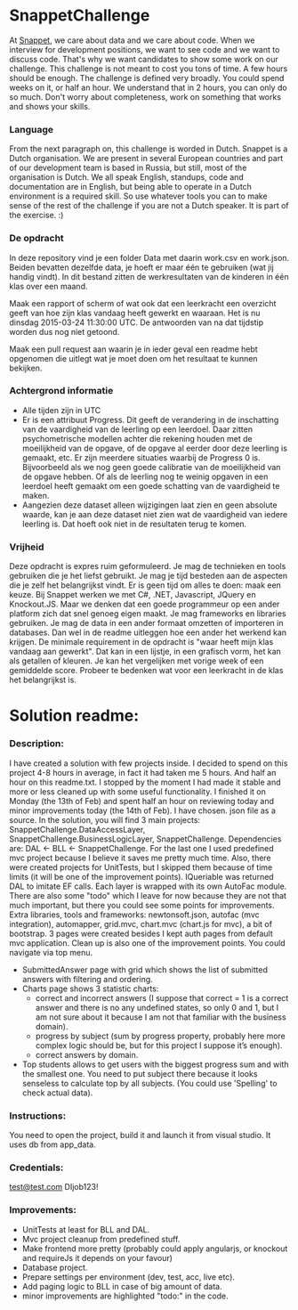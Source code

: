 # SnappetChallenge
At [Snappet](http://www.snappet.org), we care about data and we care about code. When we interview for development positions, we want to see code and we want to discuss code. That's why we want candidates to show some work on our challenge. This challenge is not meant to cost you tons of time. A few hours should be enough. The challenge is defined very broadly. You could spend weeks on it, or half an hour. We understand that in 2 hours, you can only do so much. Don't worry about completeness, work on something that works and shows your skills.

### Language
From the next paragraph on, this challenge is worded in Dutch. Snappet is a Dutch organisation. We are present in several European countries and part of our development team is based in Russia, but still, most of the organisation is Dutch. We all speak English, standups, code and documentation are in English, but being able to operate in a Dutch environment is a required skill. So use whatever tools you can to make sense of the rest of the challenge if you are not a Dutch speaker. It is part of the exercise. :)

### De opdracht
In deze repository vind je een folder Data met daarin work.csv en work.json. Beiden bevatten dezelfde data, je hoeft er maar één te gebruiken (wat jij handig vindt). In dit bestand zitten de werkresultaten van de kinderen in één klas over een maand. 

Maak een rapport of scherm of wat ook dat een leerkracht een overzicht geeft van hoe zijn klas vandaag heeft gewerkt en waaraan. Het is nu dinsdag 2015-03-24 11:30:00 UTC. De antwoorden van na dat tijdstip worden dus nog niet getoond.

Maak een pull request aan waarin je in ieder geval een readme hebt opgenomen die uitlegt wat je moet doen om het resultaat te kunnen bekijken.

### Achtergrond informatie
- Alle tijden zijn in UTC
- Er is een attribuut Progress. Dit geeft de verandering in de inschatting van de vaardigheid van de leerling op een leerdoel. Daar zitten psychometrische modellen achter die rekening houden met de moeilijkheid van de opgave, of de opgave al eerder door deze leerling is gemaakt, etc. Er zijn meerdere situaties waarbij de Progress 0 is. Bijvoorbeeld als we nog geen goede calibratie van de moeilijkheid van de opgave hebben. Of als de leerling nog te weinig opgaven in een leerdoel heeft gemaakt om een goede schatting van de vaardigheid te maken.
- Aangezien deze dataset alleen wijzigingen laat zien en geen absolute waarde, kan je aan deze dataset niet zien wat de vaardigheid van iedere leerling is. Dat hoeft ook niet in de resultaten terug te komen.

### Vrijheid
Deze opdracht is expres ruim geformuleerd. Je mag de technieken en tools gebruiken die je het liefst gebruikt. Je mag je tijd besteden aan de aspecten die je zelf het belangrijkst vindt. Er is geen tijd om alles te doen: maak een keuze. Bij Snappet werken we met C#, .NET, Javascript, JQuery en Knockout.JS. Maar we denken dat een goede programmeur op een ander platform zich dat snel genoeg eigen maakt. 
Je mag frameworks en libraries gebruiken. Je mag de data in een ander formaat omzetten of importeren in databases. Dan wel in de readme uitleggen hoe een ander het werkend kan krijgen.
De minimale requirement in de opdracht is "waar heeft mijn klas vandaag aan gewerkt". Dat kan in een lijstje, in een grafisch vorm, het kan als getallen of kleuren. Je kan het vergelijken met vorige week of een gemiddelde score. Probeer te bedenken wat voor een leerkracht in de klas het belangrijkst is.

# Solution readme:

### Description:
I have created a solution with few projects inside. I decided to spend on this project 4-8 hours in average, in fact it had taken me 5 hours. And half an hour on this readme.txt.
I stopped by the moment I had made it stable and more or less cleaned up with some useful functionality.
I finished it on Monday (the 13th of Feb) and spent half an hour on reviewing today and minor improvements today (the 14th of Feb).
I have chosen. json file as a source. In the solution, you will find 3 main projects: SnappetChallenge.DataAccessLayer, SnappetChallenge.BusinessLogicLayer, SnappetChallenge.
Dependencies are: DAL <- BLL <- SnappetChallenge.
For the last one I used predefined mvc project because I believe it saves me pretty much time. Also, there were created projects for UnitTests, but I skipped them because of time limits (it will be one of the improvement points).
IQueriable was returned DAL to imitate EF calls.
Each layer is wrapped with its own AutoFac module. 
There are also some "todo" which I leave for now because they are not that much important, but there you could see some points for improvements.
Extra libraries, tools and frameworks: newtonsoft.json, autofac (mvc integration), automapper, grid.mvc, chart.mvc (chart.js for mvc), a bit of bootstrap.
3 pages were created besides I kept auth pages from default mvc application. Clean up is also one of the improvement points. You could navigate via top menu.
- SubmittedAnswer page with grid which shows the list of submitted answers with filtering and ordering.
- Charts page shows 3 statistic charts: 
	- correct and incorrect answers (I suppose that correct = 1 is a correct answer and there is no any undefined states, so only 0 and 1, but I am not sure about it because I am not that familiar with the business domain). 
	- progress by subject (sum by progress property, probably here more complex logic should be, but for this project I suppose it’s enough).
	- correct answers by domain.
- Top students allows to get users with the biggest progress sum and with the smallest one. You need to put subject there because it looks senseless to calculate top by all subjects. (You could use 'Spelling' to check actual data).

### Instructions:
You need to open the project, build it and launch it from visual studio. It uses db from app_data.
### Credentials:
test@test.com
DIjob123!
### Improvements:
- UnitTests at least for BLL and DAL.
- Mvc project cleanup from predefined stuff.
- Make frontend more pretty (probably could apply angularjs, or knockout and requireJs it depends on your favour)
- Database project.
- Prepare settings per environment (dev, test, acc, live etc).
- Add paging logic to BLL in case of big amount of data.
- minor improvements are highlighted "todo:" in the code.
